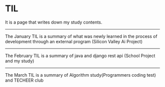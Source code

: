 # TIL
<Today i Learned>
It is a page that writes down my study contents.
  
*** 
The January TIL is a summary of what was newly learned in the process of development through an external program (Silicon Valley Ai Project)
***
The February TIL is a summary of java and django rest api (School Project and my study)
***
The March TIL is a summary of Algorithm study(Programmers coding test) and TECHEER club   
